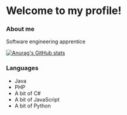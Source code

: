 # Welcome to my profile!
### About me
Software engineering apprentice

[![Anurag's GitHub stats](https://github-readme-stats.vercel.app/api/top-langs/?username=z-100&count_private=true&count_private=true&theme=tokyonight)
](https://github.com/anuraghazra/github-readme-stats)

### Languages
* Java
* PHP
* A bit of C#
* A bit of JavaScript
* A bit of Python
